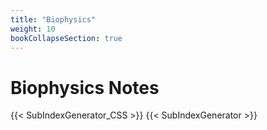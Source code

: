 ```yaml
---
title: "Biophysics"
weight: 10
bookCollapseSection: true
---
```


# Biophysics Notes

{{< SubIndexGenerator_CSS >}}
{{< SubIndexGenerator >}}
